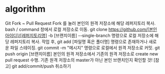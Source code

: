 # algorithm

Git Fork ~ Pull Request
Fork 를 눌러 본인의 원격 저장소에 해당 레퍼지토리 복사.
bash / command 창에서 로컬 저장소로 이동.
git clone https://github.com/[본인아이디]/[레퍼지토리명] -b [브랜치이름] --single-branch 명령으로 로컬 저장소에 해당 레퍼지토리 복사.
작업 후, git add [파일명 혹은 폴더명] 명령으로 존재하거나 새로운 파일 스테이징.
git commit -m "메시지" 명령으로 로컬에서 원격 저장소로 커밋.
git push origin [브랜치이름]
본인의 원격 저장소에서 기존의 원격 저장소로 create new pull request 수행.
기존 원격 저장소의 master가 아닌 본인 브랜치인지 확인할 것!
[참고] git add/commit/push 취소하기
